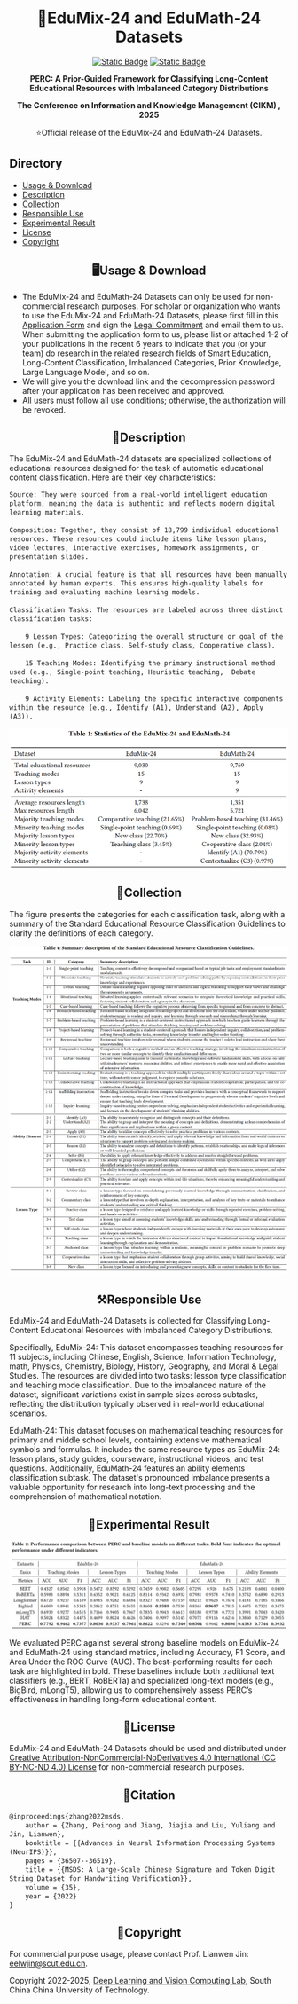 # <div align="center">📝EduMix-24 and EduMath-24 Datasets

<div align="center">
  <a href="https://huggingface.co/papers/2210.08836"> <img alt="Static Badge" src="https://img.shields.io/badge/HuggingFace-Paper-FFBF00?logo=HuggingFace&logoColor=rgb&labelColor=gray"></a>
  <a href="./LICENSE"> <img alt="Static Badge" src="https://img.shields.io/badge/License-GPLv3-008844?logo=GNUBash&logoColor=rgb&labelColor=gray"></a>
<p></p>

<b>PERC: A Prior-Guided Framework for Classifying Long-Content Educational Resources with Imbalanced Category Distributions</b> </a>

<b>The Conference on Information and Knowledge Management (CIKM) , 2025</b>

:star:Official release of the EduMix-24 and EduMath-24 Datasets.
</div>

## Directory

- [Usage & Download](#usage&download)
- [Description](#description)
- [Collection](#collection)
- [Responsible Use](#responsible-use)
- [Experimental Result](#experimental-result)
- [License](#license)
- [Copyright](#copyright)

## <div align="center" id="usage&download">🖥️Usage & Download</div> <!-- omit in toc -->

- The EduMix-24 and EduMath-24 Datasets can only be used for non-commercial research purposes. For scholar or organization who wants to use the EduMix-24 and EduMath-24 Datasets, please first fill in this [Application Form](./application-form/Application-Form-for-Using-MSDS.docx) and sign the [Legal Commitment](./application-form/Legal-Commitment.docx) and email them to us. When submitting the application form to us, please list or attached 1-2 of your publications in the recent 6 years to indicate that you (or your team) do research in the related research fields of Smart Education,  Long-Content Classification, Imbalanced Categories, Prior Knowledge, Large Language Model, and so on. 
- We will give you the download link and the decompression password after your application has been received and approved.
- All users must follow all use conditions; otherwise, the authorization will be revoked.

## <div align="center" id="description">📖Description</div>

The EduMix-24 and EduMath-24 datasets are specialized collections of educational resources designed for the task of automatic educational content classification.
Here are their key characteristics:

    Source: They were sourced from a real-world intelligent education platform, meaning the data is authentic and reflects modern digital learning materials.

    Composition: Together, they consist of 18,799 individual educational resources. These resources could include items like lesson plans, video lectures, interactive exercises, homework assignments, or presentation slides.

    Annotation: A crucial feature is that all resources have been manually annotated by human experts. This ensures high-quality labels for training and evaluating machine learning models.

    Classification Tasks: The resources are labeled across three distinct classification tasks:

        9 Lesson Types: Categorizing the overall structure or goal of the lesson (e.g., Practice class, Self-study class, Cooperative class).

        15 Teaching Modes: Identifying the primary instructional method used (e.g., Single-point teaching, Heuristic teaching,  Debate teaching).

        9 Activity Elements: Labeling the specific interactive components within the resource (e.g., Identify (A1), Understand (A2), Apply (A3)).

![datasets](./Image/datasets.png)

## <div align="center" id="collection">🧬Collection</div> <!-- omit in toc -->

The figure presents the categories for each classification task, along with a summary of the Standard Educational Resource Classification Guidelines to clarify the definitions of each category.

![Guideline](./Image/guide.png)

## <div align="center" id="responsible-use">⚒️Responsible Use</div> <!-- omit in toc -->

EduMix-24 and EduMath-24 Datasets is collected for Classifying Long-Content Educational Resources with Imbalanced Category Distributions. 

Specifically, EduMix-24: This dataset encompasses teaching resources for 11 subjects, including Chinese, English, Science, Information Technology, math, Physics, Chemistry, Biology, History, Geography, and Moral \& Legal Studies. The resources are divided into two tasks: lesson type classification and teaching mode classification. Due to the imbalanced nature of the dataset, significant variations exist in sample sizes across subtasks, reflecting the distribution typically observed in real-world educational scenarios.

EduMath-24: This dataset focuses on mathematical teaching resources for primary and middle school levels, containing extensive mathematical symbols and formulas. It includes the same resource types as EduMix-24: lesson plans, study guides, courseware, instructional videos, and test questions. Additionally, EduMath-24 features an ability elements classification subtask. The dataset's pronounced imbalance presents a valuable opportunity for research into long-text processing and the comprehension of mathematical notation.

## <div align="center" id="experimental-result">🔭Experimental Result</div> <!-- omit in toc -->

![results](./Image/results.png)

We evaluated PERC against several strong baseline models on EduMix-24 and EduMath-24 using standard metrics, including Accuracy, F1 Score, and Area Under the ROC Curve (AUC). The best-performing results for each task are highlighted in bold. These baselines include both traditional text classifiers (e.g., BERT, RoBERTa) and specialized long-text models (e.g., BigBird, mLongT5), allowing us to comprehensively assess PERC’s effectiveness in handling long-form  educational content.

## <div align="center" id="license">📄License</div>

EduMix-24 and EduMath-24 Datasets should be used and distributed under [Creative Attribution-NonCommercial-NoDerivatives 4.0 International (CC BY-NC-ND 4.0) License](https://creativecommons.org/licenses/by-nc-nd/4.0/) for non-commercial research purposes.

## <div align="center" id="citation">:bookmark_tabs:Citation</div> <!-- omit in toc -->

```
@inproceedings{zhang2022msds,
    author = {Zhang, Peirong and Jiang, Jiajia and Liu, Yuliang and Jin, Lianwen},
    booktitle = {{Advances in Neural Information Processing Systems (NeurIPS)}},
    pages = {36507--36519},
    title = {{MSDS: A Large-Scale Chinese Signature and Token Digit String Dataset for Handwriting Verification}},
    volume = {35},
    year = {2022}
}
```

## <div align="center" id="copyright">:palm_tree:Copyright</div> <!-- omit in toc -->

For commercial purpose usage, please contact Prof. Lianwen Jin: eelwjin@scut.edu.cn.

Copyright 2022-2025, [Deep Learning and Vision Computing Lab](http://www.dlvc-lab.net), South China China University of Technology.



